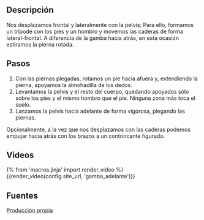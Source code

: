 ## Descripción

Nos desplazamos frontal y lateralmente con la pelvis; Para ello, formamos un trípode con los pies y un hombro y movemos las caderas de forma lateral-frontal. A diferencia de la gamba hacia atrás, en esta ocasión estiramos la pierna rotada.


## Pasos

1. Con las piernas plegadas, rotamos un pie hacia afuera y, extendiendo la pierna, apoyamos la almohadilla de los dedos.
2. Levantamos la pelvis y el resto del cuerpo, quedando apoyados sólo sobre los pies y el mismo hombro que el pie. Ninguna zona más toca el suelo.
3. Lanzamos la pelvis hacia adelante de forma vigorosa, plegando las piernas.


Opcionalmente, a la vez que nos desplazamos con las caderas podemos empujar hacia atrás con los brazos a un contrincante figurado.

## Videos

{% from 'macros.jinja' import render_video %}
{{render_video(config.site_url, 'gamba_adelante')}}

## Fuentes

[Producción propia]({{config.site_url}})